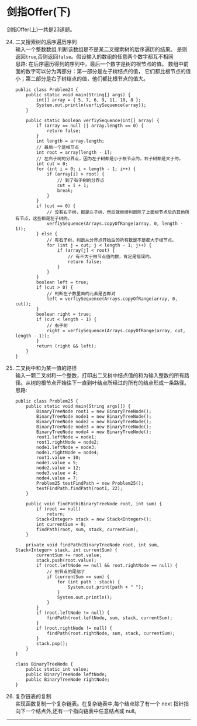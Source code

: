 剑指Offer(下)
===

剑指Offer(上)一共是23道题。       

24. 二叉搜索树的后序遍历序列     
    输入一个整数数组,判断该数组是不是某二叉搜索树的后序遍历的结果。 是则返回`true`,否则返回`false`。假设输入的数组的任意两个数字都互不相同              
    思路:  在后序遍历得到的序列中，最后一个数字是树的根节点的值。
    数组中前面的数字可以分为两部分：第一部分是左子树结点的值，
    它们都比根节点的值小；第二部分是右子树结点的值，他们都比根节点的值大。     
     
    ```
    public class Problem24 {
        public static void main(String[] args) {
    		int[] array = { 5, 7, 6, 9, 11, 10, 8 };
    		System.out.println(verfiySequence(array));
    	}
    
    	public static boolean verfiySequence(int[] array) {
    		if (array == null || array.length == 0) {
    			return false;
    		}
    		int length = array.length;
    		// 最后一个是根节点
    		int root = array[length - 1];
    		// 左右子树的分界点，因为左子树都是小于根节点的，右子树都是大于的。
    		int cut = 0;
    		for (int i = 0; i < length - 1; i++) {
    			if (array[i] > root) {
    				// 到了右子树的分界点
    				cut = i + 1;
    				break;
    			}
    		}
    		if (cut == 0) {
    			// 没有右子树，都是左子树，然后就继续判断除了上面根节点后的其他所有节点，这些都是左子树的。
    			verfiySequence(Arrays.copyOfRange(array, 0, length - 1));
    		} else {
    			// 有右子树，判断从分界点开始后的所有数是不是都大于根节点。
    			for (int j = cut; j < length - 1; j++) {
    				if (array[j] < root) {
    					// 有不大于根节点值的数，肯定是错误的。
    					return false;
    				}
    			}
    		}
    		boolean left = true;
    		if (cut > 0) {
    			// 判断左子数里面的元素是否都对
    			left = verfiySequence(Arrays.copyOfRange(array, 0, cut));
    		}
    		boolean right = true;
    		if (cut < length - 1) {
    			// 右子树
    			right = verfiySequence(Arrays.copyOfRange(array, cut, length - 1));
    		}
    		return (right && left);
    	}
    }
    ```
25. 二叉树中和为某一值的路径        
    输入一颗二叉树和一个整数，打印出二叉树中结点值的和为输入整数的所有路径。从树的根节点开始往下一直到叶结点所经过的所有的结点形成一条路径。      
    思路: 
    
    ```
    public class Problem25 {
        public static void main(String args[]) {
    		BinaryTreeNode root1 = new BinaryTreeNode();
    		BinaryTreeNode node1 = new BinaryTreeNode();
    		BinaryTreeNode node2 = new BinaryTreeNode();
    		BinaryTreeNode node3 = new BinaryTreeNode();
    		BinaryTreeNode node4 = new BinaryTreeNode();
    		root1.leftNode = node1;
    		root1.rightNode = node2;
    		node1.leftNode = node3;
    		node1.rightNode = node4;
    		root1.value = 10;
    		node1.value = 5;
    		node2.value = 12;
    		node3.value = 4;
    		node4.value = 7;
    		Problem25 testFindPath = new Problem25();
    		testFindPath.findPath(root1, 22);
    	}
    
    	public void findPath(BinaryTreeNode root, int sum) {
    		if (root == null)
    			return;
    		Stack<Integer> stack = new Stack<Integer>();
    		int currentSum = 0;
    		findPath(root, sum, stack, currentSum);
    	}
    
    	private void findPath(BinaryTreeNode root, int sum, Stack<Integer> stack, int currentSum) {
    		currentSum += root.value;
    		stack.push(root.value);
    		if (root.leftNode == null && root.rightNode == null) {
    			// 到节点的尾部了
    			if (currentSum == sum) {
    				for (int path : stack) {
    					System.out.print(path + " ");
    				}
    				System.out.println();
    			}
    		}
    		if (root.leftNode != null) {
    			findPath(root.leftNode, sum, stack, currentSum);
    		}
    		if (root.rightNode != null) {
    			findPath(root.rightNode, sum, stack, currentSum);
    		}
    		stack.pop();
    	}
    }
    
    class BinaryTreeNode {
    	public static int value;
    	public BinaryTreeNode leftNode;
    	public BinaryTreeNode rightNode;
    }
    ```

26. 复杂链表的复制      
    实现函数复制一个复杂链表。在复杂链表中,每个结点除了有一个 next 指针指向下一个结点外,还有一个指向链表中任意结点或 null。      
    

---



